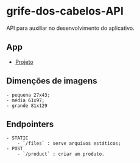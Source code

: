 # grife-dos-cabelos-API
API para auxiliar no desenvolvimento do aplicativo.

## App
 - [Projeto](https://github.com/Maycon-PE/grife-dos-cabelos-App "Ir ao repositório")

## Dimenções de imagens
	- pequena 27x43;
	- média 61x97;
	- grande 81x129

## Endpointers
	- STATIC
		- `/files` : serve arquivos estáticos;
	- POST
		- `/product` : criar um produto.	
